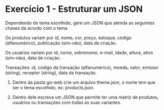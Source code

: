 # Exercício 1 - Estruturar um JSON

Dependendo do tema escolhido, gere um JSON que atenda as seguintes chaves de
acordo com o tema.

Os produtos variam por id, nome, cor, preço, estoque, código (alfanumérico),
publicação (sim-não), data de criação.

Os usuários variam por id, nome, sobrenome, e-mail, idade, altura,
ativo (sim-não), data de criação.

Transações: id, código da transação (alfanumérico), moeda, valor,
emissor (string), receptor (string), data da transação.

1. Dentro da pasta go-web crie um arquivo theme.json, o nome tem que ser o tema
escolhido, ex: products.json.

2. Dentro dele escreva um JSON que permite ter uma matriz de produtos,
usuários ou transações com todas as suas variantes.